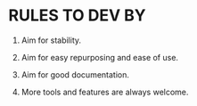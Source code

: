 # RULES TO DEV BY

1. Aim for stability.

1. Aim for easy repurposing and ease of use.

1. Aim for good documentation.

1. More tools and features are always welcome. 

